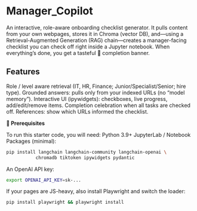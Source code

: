 # Manager_Copilot

An interactive, role-aware onboarding checklist generator. It pulls content from your own webpages, stores it in Chroma (vector DB), and—using a Retrieval-Augmented Generation (RAG) chain—creates a manager-facing checklist you can check off right inside a Jupyter notebook. When everything’s done, you get a tasteful 🎉 completion banner.

## Features ##
Role / level aware retrieval (IT, HR, Finance; Junior/Specialist/Senior; hire type).
Grounded answers: pulls only from your indexed URLs (no “model memory”).
Interactive UI (ipywidgets): checkboxes, live progress, add/edit/remove items.
Completion celebration when all tasks are checked off.
References: show which URLs informed the checklist.

**🚀 Prerequisites**

To run this starter code, you will need: 
Python 3.9+
JupyterLab / Notebook
Packages (minimal):

```bash
pip install langchain langchain-community langchain-openai \
           chromadb tiktoken ipywidgets pydantic
```

An OpenAI API key:

```bash
export OPENAI_API_KEY=sk-...
```

If your pages are JS-heavy, also install Playwright and switch the loader:

```bash
pip install playwright && playwright install
```





